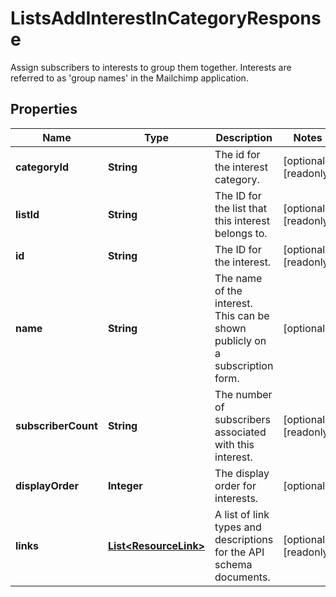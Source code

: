 

# ListsAddInterestInCategoryResponse

Assign subscribers to interests to group them together. Interests are referred to as 'group names' in the Mailchimp application.

## Properties

| Name | Type | Description | Notes |
|------------ | ------------- | ------------- | -------------|
|**categoryId** | **String** | The id for the interest category. |  [optional] [readonly] |
|**listId** | **String** | The ID for the list that this interest belongs to. |  [optional] [readonly] |
|**id** | **String** | The ID for the interest. |  [optional] [readonly] |
|**name** | **String** | The name of the interest. This can be shown publicly on a subscription form. |  [optional] |
|**subscriberCount** | **String** | The number of subscribers associated with this interest. |  [optional] [readonly] |
|**displayOrder** | **Integer** | The display order for interests. |  [optional] |
|**links** | [**List&lt;ResourceLink&gt;**](ResourceLink.md) | A list of link types and descriptions for the API schema documents. |  [optional] [readonly] |



